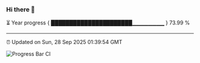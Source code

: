 ### Hi there 👋

⏳ Year progress { ██████████████████████▁▁▁▁▁▁▁▁ } 73.99 %

---

⏰ Updated on Sun, 28 Sep 2025 01:39:54 GMT

![Progress Bar CI](https://github.com/liununu/liununu/workflows/Progress%20Bar%20CI/badge.svg)
